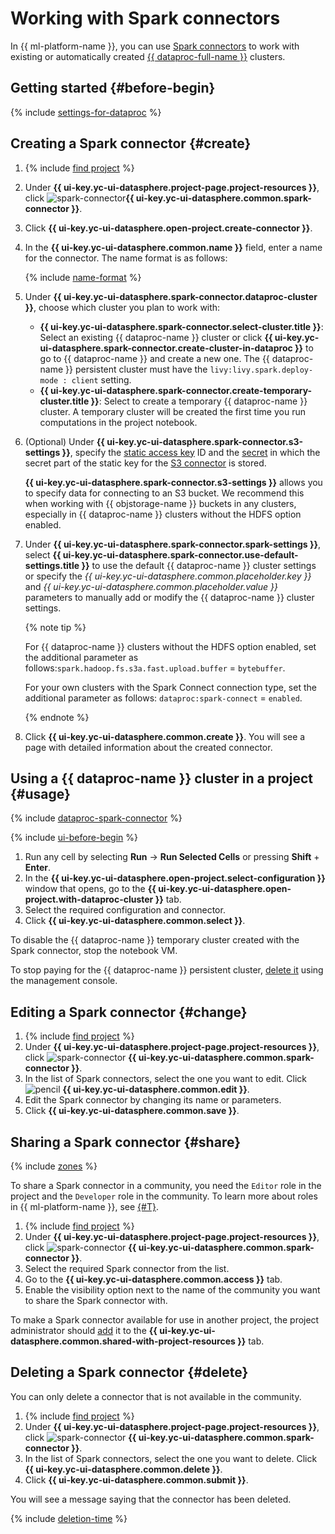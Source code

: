# Working with Spark connectors

In {{ ml-platform-name }}, you can use [Spark connectors](../../concepts/spark-connector.md) to work with existing or automatically created [{{ dataproc-full-name }}](../../../data-proc/) clusters.

## Getting started {#before-begin}

{% include [settings-for-dataproc](../../../_includes/datasphere/settings-for-data-processing.md) %}

## Creating a Spark connector {#create}

1. {% include [find project](../../../_includes/datasphere/ui-find-project.md) %}
1. Under **{{ ui-key.yc-ui-datasphere.project-page.project-resources }}**, click ![spark-connector](../../../_assets/console-icons/route.svg)**{{ ui-key.yc-ui-datasphere.common.spark-connector }}**.
1. Click **{{ ui-key.yc-ui-datasphere.open-project.create-connector }}**.
1. In the **{{ ui-key.yc-ui-datasphere.common.name }}** field, enter a name for the connector. The name format is as follows:

   {% include [name-format](../../../_includes/name-format-2.md) %}

1. Under **{{ ui-key.yc-ui-datasphere.spark-connector.dataproc-cluster }}**, choose which cluster you plan to work with:

   * **{{ ui-key.yc-ui-datasphere.spark-connector.select-cluster.title }}**: Select an existing {{ dataproc-name }} cluster or click **{{ ui-key.yc-ui-datasphere.spark-connector.create-cluster-in-dataproc }}** to go to {{ dataproc-name }} and create a new one. The {{ dataproc-name }} persistent cluster must have the `livy:livy.spark.deploy-mode : client` setting.
   * **{{ ui-key.yc-ui-datasphere.spark-connector.create-temporary-cluster.title }}**: Select to create a temporary {{ dataproc-name }} cluster. A temporary cluster will be created the first time you run computations in the project notebook.

1. (Optional) Under **{{ ui-key.yc-ui-datasphere.spark-connector.s3-settings }}**, specify the [static access key](../../../iam/operations/sa/create-access-key.md) ID and the [secret](../../concepts/secrets.md) in which the secret part of the static key for the [S3 connector](../../concepts/s3-connector.md) is stored.

   **{{ ui-key.yc-ui-datasphere.spark-connector.s3-settings }}** allows you to specify data for connecting to an S3 bucket. We recommend this when working with {{ objstorage-name }} buckets in any clusters, especially in {{ dataproc-name }} clusters without the HDFS option enabled.

1. Under **{{ ui-key.yc-ui-datasphere.spark-connector.spark-settings }}**, select **{{ ui-key.yc-ui-datasphere.spark-connector.use-default-settings.title }}** to use the default {{ dataproc-name }} cluster settings or specify the *{{ ui-key.yc-ui-datasphere.common.placeholder.key }}* and *{{ ui-key.yc-ui-datasphere.common.placeholder.value }}* parameters to manually add or modify the {{ dataproc-name }} cluster settings.

   {% note tip %}

   For {{ dataproc-name }} clusters without the HDFS option enabled, set the additional parameter as follows:`spark.hadoop.fs.s3a.fast.upload.buffer` = `bytebuffer`.

   For your own clusters with the Spark Connect connection type, set the additional parameter as follows: `dataproc:spark-connect` = `enabled`.

   {% endnote %}

1. Click **{{ ui-key.yc-ui-datasphere.common.create }}**. You will see a page with detailed information about the created connector.

## Using a {{ dataproc-name }} cluster in a project {#usage}

{% include [dataproc-spark-connector](../../../_includes/datasphere/data-processing-spark-connector.md) %}

{% include [ui-before-begin](../../../_includes/datasphere/ui-before-begin.md) %}

1. Run any cell by selecting **Run** → **Run Selected Cells** or pressing **Shift** + **Enter**.
1. In the **{{ ui-key.yc-ui-datasphere.open-project.select-configuration }}** window that opens, go to the **{{ ui-key.yc-ui-datasphere.open-project.with-dataproc-cluster }}** tab.
1. Select the required configuration and connector.
1. Click **{{ ui-key.yc-ui-datasphere.common.select }}**.

To disable the {{ dataproc-name }} temporary cluster created with the Spark connector, stop the notebook VM.

To stop paying for the {{ dataproc-name }} persistent cluster, [delete it](../../../data-proc/operations/cluster-delete.md) using the management console.

## Editing a Spark connector {#change}

1. {% include [find project](../../../_includes/datasphere/ui-find-project.md) %}
1. Under **{{ ui-key.yc-ui-datasphere.project-page.project-resources }}**, click ![spark-connector](../../../_assets/console-icons/route.svg) **{{ ui-key.yc-ui-datasphere.common.spark-connector }}**.
1. In the list of Spark connectors, select the one you want to edit. Click ![pencil](../../../_assets/console-icons/pencil-to-line.svg) **{{ ui-key.yc-ui-datasphere.common.edit }}**.
1. Edit the Spark connector by changing its name or parameters.
1. Click **{{ ui-key.yc-ui-datasphere.common.save }}**.

## Sharing a Spark connector {#share}

{% include [zones](../../../_includes/datasphere/zones.md) %}

To share a Spark connector in a community, you need the `Editor` role in the project and the `Developer` role in the community. To learn more about roles in {{ ml-platform-name }}, see [{#T}](../../security/index.md).

1. {% include [find project](../../../_includes/datasphere/ui-find-project.md) %}
1. Under **{{ ui-key.yc-ui-datasphere.project-page.project-resources }}**, click ![spark-connector](../../../_assets/console-icons/route.svg) **{{ ui-key.yc-ui-datasphere.common.spark-connector }}**.
1. Select the required Spark connector from the list.
1. Go to the **{{ ui-key.yc-ui-datasphere.common.access }}** tab.
1. Enable the visibility option next to the name of the community you want to share the Spark connector with.

To make a Spark connector available for use in another project, the project administrator should [add](../projects/use-shared-resource.md) it to the **{{ ui-key.yc-ui-datasphere.common.shared-with-project-resources }}** tab.

## Deleting a Spark connector {#delete}

You can only delete a connector that is not available in the community.

1. {% include [find project](../../../_includes/datasphere/ui-find-project.md) %}
1. Under **{{ ui-key.yc-ui-datasphere.project-page.project-resources }}**, click ![spark-connector](../../../_assets/console-icons/route.svg) **{{ ui-key.yc-ui-datasphere.common.spark-connector }}**.
1. In the list of Spark connectors, select the one you want to delete. Click **{{ ui-key.yc-ui-datasphere.common.delete }}**.
1. Click **{{ ui-key.yc-ui-datasphere.common.submit }}**.

You will see a message saying that the connector has been deleted.

{% include [deletion-time](../../../_includes/datasphere/deletion-time.md) %}
